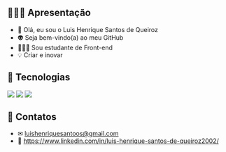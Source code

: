 ## 💁🏼‍♂️ Apresentação
- 👋 Olá, eu sou o Luis Henrique Santos de Queiroz
- 👽 Seja bem-vindo(a) ao meu GitHub
- 👨🏼‍💻 Sou estudante de Front-end
- 💡 Criar e inovar

  
## 🧠 Tecnologias
<div>
  <img src="https://img.shields.io/badge/HTML-239120?style=for-the-badge&logo=html5&logoColor=white">
  <img src="https://img.shields.io/badge/CSS-239120?&style=for-the-badge&logo=css3&logoColor=white">
  <img src="https://img.shields.io/badge/JavaScript-F7DF1E?style=for-the-badge&logo=javascript&logoColor=black">
</div>

## 📂 Contatos
- ✉ luishenriquesantoos@gmail.com
- 🔵 https://www.linkedin.com/in/luis-henrique-santos-de-queiroz2002/


   
      
